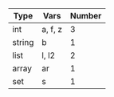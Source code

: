 | Type | Vars | Number |
|------|------|--------|
int|a, f, z|3
string|b|1
list|l, l2|2
array|ar|1
set|s|1
